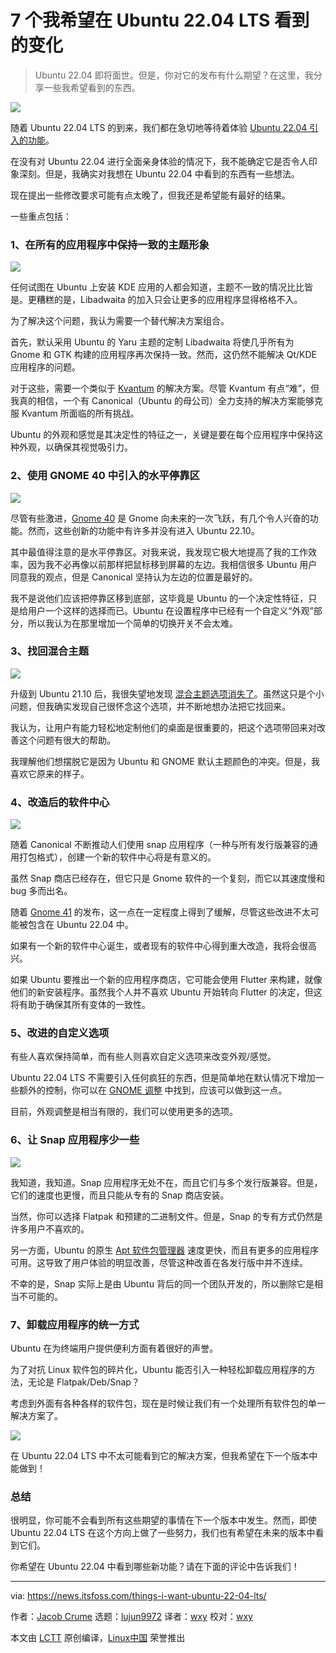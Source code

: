 [#]: subject: "7 Things I Want to See in Ubuntu 22.04 LTS [I Know I Won’t Get it]"
[#]: via: "https://news.itsfoss.com/things-i-want-ubuntu-22-04-lts/"
[#]: author: "Jacob Crume https://news.itsfoss.com/author/jacob/"
[#]: collector: "lujun9972"
[#]: translator: "wxy"
[#]: reviewer: "wxy"
[#]: publisher: "wxy"
[#]: url: "https://linux.cn/article-14304-1.html"

7 个我希望在 Ubuntu 22.04 LTS 看到的变化
======

> Ubuntu 22.04 即将面世。但是，你对它的发布有什么期望？在这里，我分享一些我希望看到的东西。

![](https://i0.wp.com/news.itsfoss.com/wp-content/uploads/2022/02/ubuntu-22-04-things-i-want.jpg?w=1200&ssl=1)

随着 Ubuntu 22.04 LTS 的到来，我们都在急切地等待着体验 [Ubuntu 22.04 引入的功能][1]。

在没有对 Ubuntu 22.04 进行全面亲身体验的情况下，我不能确定它是否令人印象深刻。但是，我确实对我想在 Ubuntu 22.04 中看到的东西有一些想法。

现在提出一些修改要求可能有点太晚了，但我还是希望能有最好的结果。

一些重点包括：

### 1、在所有的应用程序中保持一致的主题形象

![][2]

任何试图在 Ubuntu 上安装 KDE 应用的人都会知道，主题不一致的情况比比皆是。更糟糕的是，Libadwaita 的加入只会让更多的应用程序显得格格不入。

为了解决这个问题，我认为需要一个替代解决方案组合。

首先，默认采用 Ubuntu 的 Yaru 主题的定制 Libadwaita 将使几乎所有为 Gnome 和 GTK 构建的应用程序再次保持一致。然而，这仍然不能解决 Qt/KDE 应用程序的问题。

对于这些，需要一个类似于 [Kvantum][3] 的解决方案。尽管 Kvantum 有点“难”，但我真的相信，一个有 Canonical（Ubuntu 的母公司）全力支持的解决方案能够克服 Kvantum 所面临的所有挑战。

Ubuntu 的外观和感觉是其决定性的特征之一，关键是要在每个应用程序中保持这种外观，以确保其视觉吸引力。

### 2、使用 GNOME 40 中引入的水平停靠区

![][3a]

尽管有些激进，[Gnome 40][4] 是 Gnome 向未来的一次飞跃，有几个令人兴奋的功能。然而，这些创新的功能中有许多并没有进入 Ubuntu 22.10。

其中最值得注意的是水平停靠区。对我来说，我发现它极大地提高了我的工作效率，因为我不必再像以前那样把鼠标移到屏幕的左边。我相信很多 Ubuntu 用户同意我的观点，但是 Canonical 坚持认为左边的位置是最好的。

我不是说他们应该把停靠区移到底部，这毕竟是 Ubuntu 的一个决定性特征，只是给用户一个这样的选择而已。Ubuntu 在设置程序中已经有一个自定义“外观”部分，所以我认为在那里增加一个简单的切换开关不会太难。

### 3、找回混合主题

![][5]

升级到 Ubuntu 21.10 后，我很失望地发现 [混合主题选项消失了][6]。虽然这只是个小问题，但我确实发现自己很怀念这个选项，并不断地想办法把它找回来。

我认为，让用户有能力轻松地定制他们的桌面是很重要的，把这个选项带回来对改善这个问题有很大的帮助。

我理解他们想摆脱它是因为 Ubuntu 和 GNOME 默认主题颜色的冲突。但是，我喜欢它原来的样子。

### 4、改造后的软件中心

![][7]

随着 Canonical 不断推动人们使用 snap 应用程序（一种与所有发行版兼容的通用打包格式），创建一个新的软件中心将是有意义的。

虽然 Snap 商店已经存在，但它只是 Gnome 软件的一个复刻，而它以其速度慢和 bug 多而出名。

随着 [Gnome 41][8] 的发布，这一点在一定程度上得到了缓解，尽管这些改进不太可能被包含在 Ubuntu 22.04 中。

如果有一个新的软件中心诞生，或者现有的软件中心得到重大改造，我将会很高兴。

如果 Ubuntu 要推出一个新的应用程序商店，它可能会使用 Flutter 来构建，就像他们的新安装程序。虽然我个人并不喜欢 Ubuntu 开始转向 Flutter 的决定，但这将有助于确保其所有变体的一致性。

### 5、改进的自定义选项

有些人喜欢保持简单，而有些人则喜欢自定义选项来改变外观/感觉。

Ubuntu 22.04 LTS 不需要引入任何疯狂的东西，但是简单地在默认情况下增加一些额外的控制，你可以在 [GNOME 调整][9] 中找到，应该可以做到这一点。

目前，外观调整是相当有限的，我们可以使用更多的选项。

### 6、让 Snap 应用程序少一些

![][9a]

我知道，我知道。Snap 应用程序无处不在，而且它们与多个发行版兼容。但是，它们的速度也更慢，而且只能从专有的 Snap 商店安装。

当然，你可以选择 Flatpak 和预建的二进制文件。但是，Snap 的专有方式仍然是许多用户不喜欢的。

另一方面，Ubuntu 的原生 [Apt 软件包管理器][10] 速度更快，而且有更多的应用程序可用。这导致了用户体验的明显改善，尽管这种改善在各发行版中并不连续。

不幸的是，Snap 实际上是由 Ubuntu 背后的同一个团队开发的，所以删除它是相当不可能的。

### 7、卸载应用程序的统一方式

Ubuntu 在为终端用户提供便利方面有着很好的声誉。

为了对抗 Linux 软件包的碎片化，Ubuntu 能否引入一种轻松卸载应用程序的方法，无论是 Flatpak/Deb/Snap？

考虑到外面有各种各样的软件包，现在是时候让我们有一个处理所有软件包的单一解决方案了。

![][10a]

在 Ubuntu 22.04 LTS 中不太可能看到它的解决方案，但我希望在下一个版本中能做到！

### 总结

很明显，你可能不会看到所有这些期望的事情在下一个版本中发生。然而，即使 Ubuntu 22.04 LTS 在这个方向上做了一些努力，我们也有希望在未来的版本中看到它们。

你希望在 Ubuntu 22.04 中看到哪些新功能？请在下面的评论中告诉我们！

--------------------------------------------------------------------------------

via: https://news.itsfoss.com/things-i-want-ubuntu-22-04-lts/

作者：[Jacob Crume][a]
选题：[lujun9972][b]
译者：[wxy](https://github.com/wxy)
校对：[wxy](https://github.com/wxy)

本文由 [LCTT](https://github.com/LCTT/TranslateProject) 原创编译，[Linux中国](https://linux.cn/) 荣誉推出

[a]: https://news.itsfoss.com/author/jacob/
[b]: https://github.com/lujun9972
[1]: https://itsfoss.com/ubuntu-22-04-release-features/
[2]: https://i0.wp.com/news.itsfoss.com/wp-content/uploads/2021/06/ubuntu-dark-light-theme.png?w=1200&ssl=1
[3]: https://github.com/tsujan/Kvantum
[3a]: https://i0.wp.com/news.itsfoss.com/wp-content/uploads/2022/02/gnome-42-ft.jpg?w=1200&ssl=1
[4]: https://news.itsfoss.com/gnome-40-release/
[5]: https://i0.wp.com/news.itsfoss.com/wp-content/uploads/2021/06/ubuntu-yaru-standard-theme.png?resize=1568%2C1074&ssl=1
[6]: https://news.itsfoss.com/ubuntu-21-10-theme-change/
[7]: https://i0.wp.com/news.itsfoss.com/wp-content/uploads/2022/01/sign-in-ubuntu-software-center.png?resize=1568%2C836&ssl=1
[8]: https://news.itsfoss.com/gnome-41-release/
[9]: https://itsfoss.com/gnome-tweak-tool/
[9a]: https://i0.wp.com/news.itsfoss.com/wp-content/uploads/2021/09/firefox-snap-default.jpg?w=1200&ssl=1
[10]: https://itsfoss.com/apt-command-guide/
[10a]: https://i0.wp.com/news.itsfoss.com/wp-content/uploads/2022/01/Remove-application-option-gnome.png?w=800&ssl=1